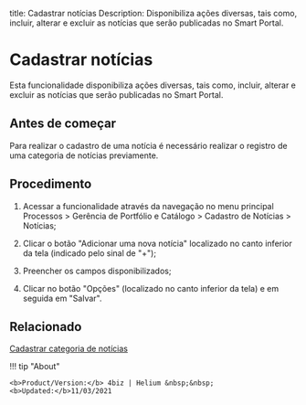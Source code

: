 title: Cadastrar notícias
Description: Disponibiliza ações diversas, tais como, incluir, alterar e excluir as notícias que serão publicadas no Smart Portal.
# Cadastrar notícias

Esta funcionalidade disponibiliza ações diversas, tais como, incluir, alterar e
excluir as notícias que serão publicadas no Smart Portal.

Antes de começar
--------------------

Para realizar o cadastro de uma notícia é necessário realizar o registro de uma
categoria de notícias previamente.

Procedimento
----------------

1.  Acessar a funcionalidade através da navegação no menu principal Processos \>
    Gerência de Portfólio e Catálogo \> Cadastro de Notícias \> Notícias;

2.  Clicar o botão "Adicionar uma nova notícia" localizado no canto inferior da tela (indicado pelo sinal de "+");

3.  Preencher os campos disponibilizados;

4.  Clicar no botão "Opções" (localizado no canto inferior da tela) e em seguida em "Salvar".


Relacionado
-------

[Cadastrar categoria de notícias](/pt-br/4biz-helium/processes/portfolio-and-catalog/configuration/register-news-category.html)


<!-- <i class='fa fa-youtube-play  fa-2x' style='color:#97ce17;vertical-align: middle;'> </i> [Video Library](https://www.youtube.com/playlist?list=PLB5qK2uzf2RPUBXWp7r7A0YUQY07qkSrO)'
-->
!!! tip "About"

    <b>Product/Version:</b> 4biz | Helium &nbsp;&nbsp;
    <b>Updated:</b>11/03/2021
